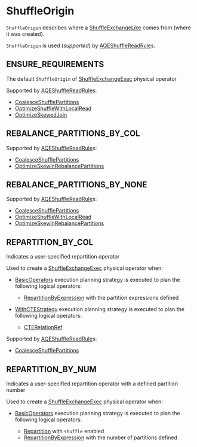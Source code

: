 # ShuffleOrigin

`ShuffleOrigin` describes where a [ShuffleExchangeLike](ShuffleExchangeLike.md#shuffleOrigin) comes from (where it was created).

`ShuffleOrigin` is used (_supported_) by [AQEShuffleReadRule](../physical-optimizations/AQEShuffleReadRule.md#supportedShuffleOrigins)s.

## <span id="ENSURE_REQUIREMENTS"> ENSURE_REQUIREMENTS

The default `ShuffleOrigin` of [ShuffleExchangeExec](ShuffleExchangeExec.md#shuffleOrigin) physical operator

Supported by [AQEShuffleReadRule](../physical-optimizations/AQEShuffleReadRule.md#supportedShuffleOrigins)s:

* [CoalesceShufflePartitions](../physical-optimizations/CoalesceShufflePartitions.md)
* [OptimizeShuffleWithLocalRead](../physical-optimizations/OptimizeShuffleWithLocalRead.md)
* [OptimizeSkewedJoin](../physical-optimizations/OptimizeSkewedJoin.md)

## <span id="REBALANCE_PARTITIONS_BY_COL"> REBALANCE_PARTITIONS_BY_COL

Supported by [AQEShuffleReadRule](../physical-optimizations/AQEShuffleReadRule.md#supportedShuffleOrigins)s:

* [CoalesceShufflePartitions](../physical-optimizations/CoalesceShufflePartitions.md)
* [OptimizeSkewInRebalancePartitions](../physical-optimizations/OptimizeSkewInRebalancePartitions.md)

## <span id="REBALANCE_PARTITIONS_BY_NONE"> REBALANCE_PARTITIONS_BY_NONE

Supported by [AQEShuffleReadRule](../physical-optimizations/AQEShuffleReadRule.md#supportedShuffleOrigins)s:

* [CoalesceShufflePartitions](../physical-optimizations/CoalesceShufflePartitions.md)
* [OptimizeShuffleWithLocalRead](../physical-optimizations/OptimizeShuffleWithLocalRead.md)
* [OptimizeSkewInRebalancePartitions](../physical-optimizations/OptimizeSkewInRebalancePartitions.md)

## <span id="REPARTITION_BY_COL"> REPARTITION_BY_COL

Indicates a user-specified repartition operator

Used to create a [ShuffleExchangeExec](ShuffleExchangeExec.md) physical operator when:

* [BasicOperators](../execution-planning-strategies/BasicOperators.md) execution planning strategy is executed to plan the following logical operators:

    * [RepartitionByExpression](../logical-operators/RepartitionOperation.md#RepartitionByExpression) with the partition expressions defined

* [WithCTEStrategy](../execution-planning-strategies/WithCTEStrategy.md) execution planning strategy is executed to plan the following logical operators:

    * [CTERelationRef](../logical-operators/CTERelationRef.md)

Supported by [AQEShuffleReadRule](../physical-optimizations/AQEShuffleReadRule.md#supportedShuffleOrigins)s:

* [CoalesceShufflePartitions](../physical-optimizations/CoalesceShufflePartitions.md)

## <span id="REPARTITION_BY_NUM"> REPARTITION_BY_NUM

Indicates a user-specified repartition operator with a defined partition number

Used to create a [ShuffleExchangeExec](ShuffleExchangeExec.md) physical operator when:

* [BasicOperators](../execution-planning-strategies/BasicOperators.md) execution planning strategy is executed to plan the following logical operators:

    * [Repartition](../logical-operators/RepartitionOperation.md#Repartition) with `shuffle` enabled
    * [RepartitionByExpression](../logical-operators/RepartitionOperation.md#RepartitionByExpression) with the number of partitions defined

